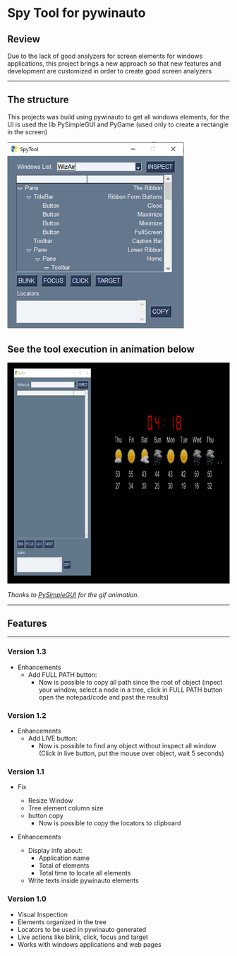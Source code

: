 # Spy Tool for pywinauto

## Review

Due to the lack of good analyzers for screen elements for windows applications, this project brings a new approach so that new features and development are customized in order to create good screen analyzers

---

## The structure

This projects was build using pywinauto to get all windows elements, for the UI is used the lib PySimpleGUI and PyGame (used only to create a rectangle in the screen)

<img  src="media/UI.png"  width=402  height=425>

## See the tool execution in animation below

<img  src="media/example.gif" width=800  height=500>

*Thanks to [PySimpleGUI](https://github.com/PySimpleGUI) for the gif animation.*

---

## Features

---
### Version 1.3
- Enhancements
    - Add FULL PATH button:
        - Now is possible to copy all path since the root of object
         (inpect your window, select a node in a tree, click in FULL PATH button open the notepad/code and past the results)

### Version 1.2
- Enhancements
    - Add LIVE button:
        - Now is possible to find any object without inspect all window
         (Click in live button, put the mouse over object, wait 5 seconds)

### Version 1.1
- Fix 
    - Resize Window
    - Tree element column size
    - button copy
        - Now is possible to copy the locators to clipboard

- Enhancements
    - Display info about:
        - Application name
        - Total of elements
        - Total time to locate all elements
    - Write texts inside pywinauto elements



### Version 1.0

- Visual Inspection
- Elements organized in the tree
- Locators to be used in pywinauto generated
- Live actions like blink, click, focus and target
- Works with windows applications and web pages
